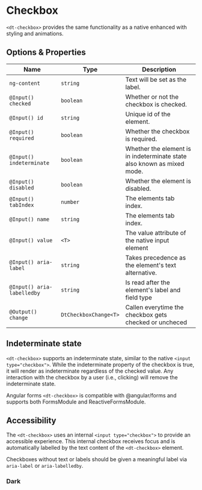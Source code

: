 # Checkbox

<docs-source-example example="DefaultCheckboxExampleComponent"></docs-source-example>

`<dt-checkbox>` provides the same functionality as a native enhanced with styling and animations.

## Options & Properties

| Name | Type | Description |
| --- | --- | --- |
| `ng-content` | `string` | Text will be set as the label. |
| `@Input() checked` | `boolean` | Whether or not the checkbox is checked. |
| `@Input() id` | `string` | Unique id of the element. |
| `@Input() required` | `boolean` | Whether the checkbox is required. |
| `@Input() indeterminate` | `boolean` | Whether the element is in indeterminate state also known as mixed mode. |
| `@Input() disabled` | `boolean` | Whether the element is disabled. |
| `@Input() tabIndex` | `number` | The elements tab index. |
| `@Input() name` | `string` | The elements tab index. |
| `@Input() value` | `<T>` | The value attribute of the native input element |
| `@Input() aria-label` | `string` | Takes precedence as the element's text alternative. |
| `@Input() aria-labelledby` | `string` | Is read after the element's label and field type |
| `@Output() change` | `DtCheckboxChange<T>` | Callen everytime the checkbox gets checked or uncheced |

## Indeterminate state

`<dt-checkbox>` supports an indeterminate state, similar to the native `<input type="checkbox">`.
While the indeterminate property of the checkbox is true, it will render as indeterminate regardless of the checked value.
Any interaction with the checkbox by a user (i.e., clicking) will remove the indeterminate state.

<docs-source-example example="IndeterminateCheckboxExampleComponent"></docs-source-example>

Angular forms `<dt-checkbox>` is compatible with @angular/forms and supports both FormsModule and ReactiveFormsModule.

## Accessibility

The `<dt-checkbox>` uses an internal `<input type="checkbox">` to provide an accessible experience.
This internal checkbox receives focus and is automatically labelled by the text content of the `<dt-checkbox>` element.

Checkboxes without text or labels should be given a meaningful label via `aria-label` or `aria-labelledby`.

### Dark

<docs-source-example example="DarkCheckboxExample"></docs-source-example>
